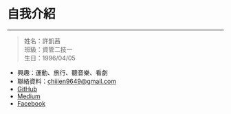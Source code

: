 # 自我介紹
---
> 姓名：許凱茜 <br>
> 班級：資管二技一 <br>
> 生日：1996/04/05 <br>

* 興趣：運動、旅行、聽音樂、看劇
* 聯絡資料：chiiien9649@gmail.com
* [GitHub](https://github.com/chiiien/)
* [Medium](https://medium.com/@chiiien9649)
* [Facebook](https://www.facebook.com/smilechen32)
